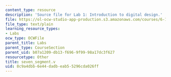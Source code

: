 ```yaml
---
content_type: resource
description: 'Source file for Lab 1: Introduction to digital design.'
file: https://ol-ocw-studio-app-production.s3.amazonaws.com/courses/6-111-introductory-digital-systems-laboratory-spring-2006/8c9a4dbb6e44dadbeab55296cda026ff_seven_segment.v
file_type: text/plain
learning_resource_types:
- Labs
ocw_type: OCWFile
parent_title: Labs
parent_type: CourseSection
parent_uid: b07a1209-db13-f696-9f99-98a17dc3f627
resourcetype: Other
title: seven_segment.v
uid: 8c9a4dbb-6e44-dadb-eab5-5296cda026ff
---
```

